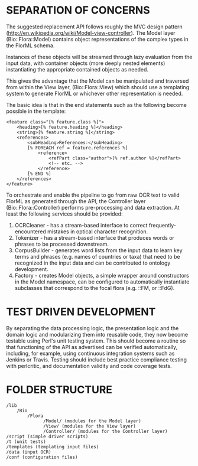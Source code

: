 SEPARATION OF CONCERNS
======================
The suggested replacement API follows roughly the MVC design pattern
(http://en.wikipedia.org/wiki/Model-view-controller). The Model
layer (Bio::Flora::Model) contains object representations of the 
complex types in the FlorML schema. 

Instances of these objects will be streamed through lazy evaluation from the 
input data, with container objects (more deeply nested elements) instantiating 
the appropriate contained objects as needed. 

This gives the advantage that the Model can be manipulated and traversed 
from within the View layer, (Bio::Flora::View) which should use a 
templating system to generate FlorML or whichever other representation 
is needed. 

The basic idea is that in the end statements such as the following 
become possible in the template:

    <feature class="[% feature.class %]">
        <heading>[% feature.heading %]</heading>
        <string>[% feature.string %]</string>
        <references>
            <subHeading>References:</subHeading>
            [% FOREACH ref = feature.references %]
                <reference>
                    <refPart class="author">[% ref.author %]</refPart>
                    <!-- etc. -->
                </reference>
            [% END %]
        </references>
    </feature>

To orchestrate and enable the pipeline to go from raw OCR text to valid
FlorML as generated through the API, the Controller layer 
(Bio::Flora::Controller) performs pre-processing and data extraction. 
At least the following services should be provided:

1. OCRCleaner - has a stream-based interface to correct frequently-
encountered mistakes in optical character recognition.
2. Tokenizer - has a stream-based interface that produces words or
phrases to be processed downstream.
3. CorpusBuilder - generates word lists from the input data to learn
key terms and phrases (e.g. names of countries or taxa) that need to
be recognized in the input data and can be contributed to ontology 
development.
4. Factory - creates Model objects, a simple wrapper around constructors
in the Model namespace, can be configured to automatically instantiate
subclasses that correspond to the focal flora (e.g. ::FM, or ::FdG).

TEST DRIVEN DEVELOPMENT
=======================
By separating the data processing logic, the presentation logic and the
domain logic and modularizing them into reusable code, they now become
testable using Perl's unit testing system. This should become a routine
so that functioning of the API as advertised can be verified automatically,
including, for example, using continuous integration systems such as 
Jenkins or Travis. Testing should include best practice compliance testing
with perlcritic, and documentation validity and code coverage tests.

FOLDER STRUCTURE
================
    /lib
        /Bio
            /Flora
                  /Model/ (modules for the Model layer)
                  /View/ (modules for the View layer)
                  /Controller/ (modules for the Controller layer)
    /script (simple driver scripts)
    /t (unit tests)
    /templates (templating input files)
    /data (input OCR)
    /conf (configuration files)
